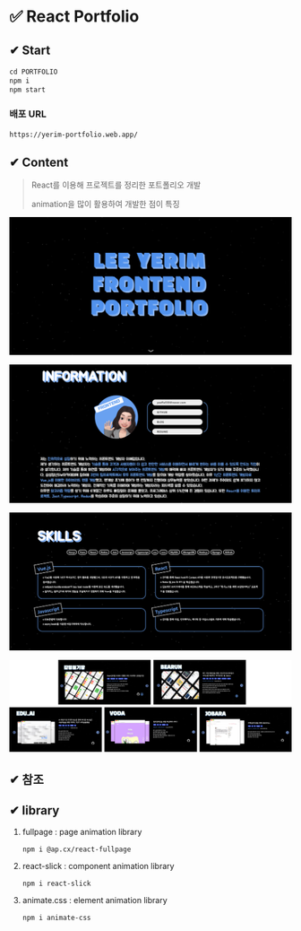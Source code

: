 # ✅ React Portfolio

## ✔ Start

```
cd PORTFOLIO
npm i
npm start
```



### 배포 URL

`https://yerim-portfolio.web.app/`



## ✔ Content

> React를 이용해 프로젝트를 정리한 포트폴리오 개발
>
> animation을 많이 활용하여 개발한 점이 특징

![](images/page1.png)

![page2](images/page2.png)

![page3](images/page3.png)

![page4](images/page4.png)



## ✔ 참조

[animation library 추천 블로그]: https://velog.io/@toquf0797/%EC%95%A0%EB%8B%88%EB%A9%94%EC%9D%B4%EC%85%98%EC%9D%B4-%EC%9E%88%EB%8A%94-%EB%9E%9C%EB%94%A9%ED%8E%98%EC%9D%B4%EC%A7%80-%EB%8F%84%EC%A0%84-fullPage-gsap-slick	"animation library 추천 블로그"

[flaticon : free icon site]: https://www.flaticon.com/kr/





## ✔ library

1. fullpage : page animation library

   ```
   npm i @ap.cx/react-fullpage
   ```

2. react-slick : component animation library

   ```
   npm i react-slick
   ```

3. animate.css : element animation library

   ```
   npm i animate-css
   ```

   




